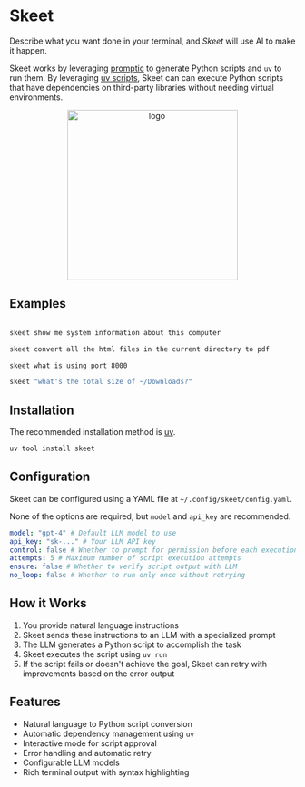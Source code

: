 # Skeet

Describe what you want done in your terminal, and *Skeet* will use AI to make it happen. 

Skeet works by leveraging [promptic](https://github.com/knowsuchagency/promptic) to generate Python scripts and `uv` to run them. By leveraging [uv scripts](https://docs.astral.sh/uv/guides/scripts/), Skeet can can execute Python scripts that have dependencies on third-party libraries without needing virtual environments.

<p align="center">
  <img src="https://github.com/user-attachments/assets/aaeddf6d-e9a0-4629-8a28-ef462029fba3" width="300" alt="logo">
</p>


## Examples

<script src="https://asciinema.org/a/697023.js" id="asciicast-697023" async="true"></script>

```bash

skeet show me system information about this computer

skeet convert all the html files in the current directory to pdf

skeet what is using port 8000

skeet "what's the total size of ~/Downloads?"
```

## Installation

The recommended installation method is [uv](https://github.com/astral-sh/uv).

```bash
uv tool install skeet
```


## Configuration

Skeet can be configured using a YAML file at `~/.config/skeet/config.yaml`.

None of the options are required, but `model` and `api_key` are recommended.

```yaml
model: "gpt-4" # Default LLM model to use
api_key: "sk-..." # Your LLM API key
control: false # Whether to prompt for permission before each execution
attempts: 5 # Maximum number of script execution attempts
ensure: false # Whether to verify script output with LLM
no_loop: false # Whether to run only once without retrying
```

## How it Works

1. You provide natural language instructions
2. Skeet sends these instructions to an LLM with a specialized prompt
3. The LLM generates a Python script to accomplish the task
4. Skeet executes the script using `uv run`
5. If the script fails or doesn't achieve the goal, Skeet can retry with improvements based on the error output


## Features

- Natural language to Python script conversion
- Automatic dependency management using `uv`
- Interactive mode for script approval
- Error handling and automatic retry
- Configurable LLM models
- Rich terminal output with syntax highlighting
